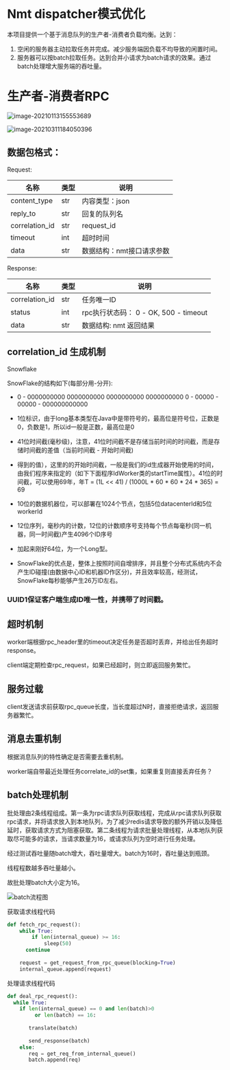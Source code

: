 # Nmt dispatcher模式优化

本项目提供一个基于消息队列的生产者-消费者负载均衡。达到：

1. 空闲的服务器主动拉取任务并完成。减少服务端因负载不均导致的闲置时间。
2. 服务器可以按batch拉取任务。达到合并小请求为batch请求的效果。通过batch处理增大服务端的吞吐量。



# 生产者-消费者RPC

![image-20210113155553689](./images/NMT_dispatch_framework.png)

![image-20210311184050396](./images/image-20210311184050396.png)

## 数据包格式：

Request:

| 名称           | 类型 | 说明                      |
| -------------- | ---- | ------------------------- |
| content_type   | str  | 内容类型：json            |
| reply_to       | str  | 回复的队列名              |
| correlation_id | str  | request_id                |
| timeout        | int  | 超时时间                  |
| data           | str  | 数据结构：nmt接口请求参数 |

Response:

| 名称           | 类型 | 说明                                  |
| -------------- | ---- | ------------------------------------- |
| correlation_id | str  | 任务唯一ID                            |
| status         | int  | rpc执行状态码： 0 - OK, 500 - timeout |
| data           | str  | 数据结构: nmt 返回结果                |



## correlation_id 生成机制

Snowflake

SnowFlake的结构如下(每部分用-分开):

- 0 - 0000000000 0000000000 0000000000 0000000000 0 - 00000 - 00000 - 000000000000

- 1位标识，由于long基本类型在Java中是带符号的，最高位是符号位，正数是0，负数是1，所以id一般是正数，最高位是0

- 41位时间截(毫秒级)，注意，41位时间截不是存储当前时间的时间截，而是存储时间截的差值（当前时间截 - 开始时间截)

- 得到的值），这里的的开始时间截，一般是我们的id生成器开始使用的时间，由我们程序来指定的（如下下面程序IdWorker类的startTime属性）。41位的时间截，可以使用69年，年T = (1L << 41) / (1000L * 60 * 60 * 24 * 365) = 69

- 10位的数据机器位，可以部署在1024个节点，包括5位datacenterId和5位workerId

- 12位序列，毫秒内的计数，12位的计数顺序号支持每个节点每毫秒(同一机器，同一时间截)产生4096个ID序号

- 加起来刚好64位，为一个Long型。

- SnowFlake的优点是，整体上按照时间自增排序，并且整个分布式系统内不会产生ID碰撞(由数据中心ID和机器ID作区分)，并且效率较高，经测试，SnowFlake每秒能够产生26万ID左右。

  

### UUID1保证客户端生成ID唯一性，并携带了时间戳。



## 超时机制

worker端根据rpc_header里的timeout决定任务是否超时丢弃，并给出任务超时response。

client端定期检查rpc_request，如果已经超时，则立即返回服务繁忙。



## 服务过载

client发送请求前获取rpc_queue长度，当长度超过N时，直接拒绝请求，返回服务器繁忙。



## 消息去重机制

根据消息队列的特性确定是否需要去重机制。

worker端自带最近处理任务correlate_id的set集，如果重复则直接丢弃任务？



## batch处理机制

批处理由2条线程组成。第一条为rpc请求队列获取线程，完成从rpc请求队列获取rpc请求，并将请求放入到本地队列，为了减少redis请求导致的额外开销以及降低延时，获取请求方式为阻塞获取。第二条线程为请求批量处理线程，从本地队列获取尽可能多的请求，当请求数量为16，或请求队列为空时进行任务处理。



经过测试吞吐量随batch增大，吞吐量增大。batch为16时，吞吐量达到瓶颈。

线程程数越多吞吐量越小。

故批处理batch大小定为16。

![batch流程图](./images/batch流程图.jpg)

获取请求线程代码

```python
def fetch_rpc_request():
	while True:
		if len(internal_queue) >= 16:
			sleep(50)
      continue
    
    request = get_request_from_rpc_queue(blocking=True)
    internal_queue.append(request)
```



处理请求线程代码

```python
def deal_rpc_request():
  while True:
    if len(internal_queue) == 0 and len(batch)>0 
    	 or len(batch) == 16:
       
       translate(batch)
        
       send_response(batch)
    else:
       req = get_req_from_internal_queue()
       batch.append(req)
```



​            

​		  

​         	

​          

​				



